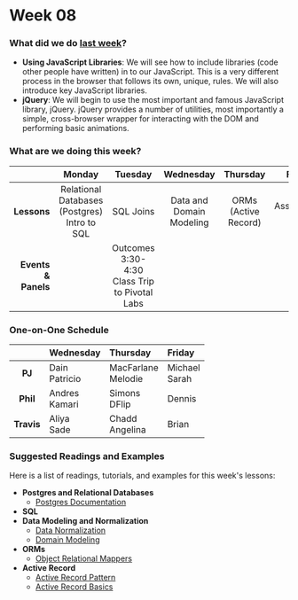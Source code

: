 # Week 08

### What did we do [last week](/w07/README.md)?

- **Using JavaScript Libraries**: We will see how to include libraries (code
  other people have written) in to our JavaScript. This is a very different
  process in the browser that follows its own, unique, rules. We will also
  introduce key JavaScript libraries.
- **jQuery**: We will begin to use the most important and famous JavaScript
  library, jQuery. jQuery provides a number of utilities, most importantly
  a simple, cross-browser wrapper for interacting with the DOM and performing
  basic animations.

### What are we doing this week?

|    | Monday | Tuesday | Wednesday | Thursday | Friday |
|---:|:------:|:-------:|:---------:|:--------:|:------:|
| **Lessons** | Relational Databases (Postgres)<br>Intro to SQL | SQL Joins | Data and Domain Modeling | ORMs (Active Record) | Assessment<br>Lab |
| **Events &amp; Panels** | | Outcomes 3:30-4:30<br>Class Trip to Pivotal Labs | | | |

### One-on-One Schedule

|            |  Wednesday        | Thursday              | Friday           |
|:----------:| :----------       |:---------             |:---------------- |
|   **PJ**   |  Dain<br>Patricio | MacFarlane<br>Melodie | Michael<br>Sarah |
|  **Phil**  |  Andres<br>Kamari | Simons<br>DFlip       | Dennis           |
| **Travis** |  Aliya<br>Sade    | Chadd<br>Angelina     | Brian            |

### Suggested Readings and Examples

Here is a list of readings, tutorials, and examples for this week's lessons:

- **Postgres and Relational Databases**
  - [Postgres Documentation](http://www.postgresql.org/docs/9.4/interactive/intro-whatis.html)
- **SQL**
- **Data Modeling and Normalization**
  - [Data Normalization](http://w3.cs.jmu.edu/mayfiecs/cs474_12sp/notes/normposter.jpg)
  - [Domain Modeling](http://en.wikipedia.org/wiki/Domain_model)
- **ORMs**
  - [Object Relational Mappers](http://en.wikipedia.org/wiki/Object-relational_mapping)
- **Active Record**
  - [Active Record Pattern](http://en.wikipedia.org/wiki/Active_record_pattern)
  - [Active Record Basics](http://guides.rubyonrails.org/active_record_basics.html)
